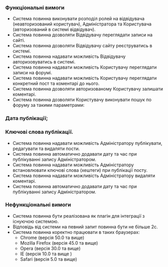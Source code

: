 ### Функціональні вимоги
* Система повинна виконувати розподіл ролей на відвідувача (неавторизований користувач), Адміністратора та Користувача (авторизований в системі відвідувач).
* Система повинна дозволяти Відвідувачу переглядати записи на сайті.
* Система повинна дозволяти Відвідувачу сайту реєструватись в системі.
* Система повинна надавати можливість Відвідувачу авторизовуватись в системі.
* Система повинна надавати можливість Користувачу переглядати записи на форумі.
* Система повинна надавати можливість Користувачу переглядати конкретний пост та коментарі до нього.
* Система повинна дозволяти авторизованому Користувачу залишати коментарі.
* Система повинна дозволяти Користувачу виконувати пошук по форуму за такими параметрами:
### Дата публікації;
### Ключові слова публікації.
* Система повинна надавати можливість Адміністратору публікувати, редагувати та видаляти пости.
* Система повинна автоматично додавати дату та час при публікуванні запису Адміністратором.
* Система повинна надавати можливість Адміністратору встановлювати ключові слова (хештеги) при публікації посту. 
* Система повинна надавати можливість Адміністратору видаляти коментарі.
* Система повинна автоматично додавати дату та час при публікуванні запису Адміністратором.
### Нефункціональні вимоги
* Система повинна бути реалізована як плагін для інтеграції з існуючою системою.
* Відповідь від системи на певний запит повинна бути не більше 2с.
* Система повинна коректно працювати в таких браузерах:
  * Chrome (версія 50.0 та вище)
  * Mozilla Firefox (версія 45.0 та вище)
  * Opera (версія 30.0 та вище)
  * IE (версія 10.0 та вище )
  * Safari (версія 5.0 та вище)
